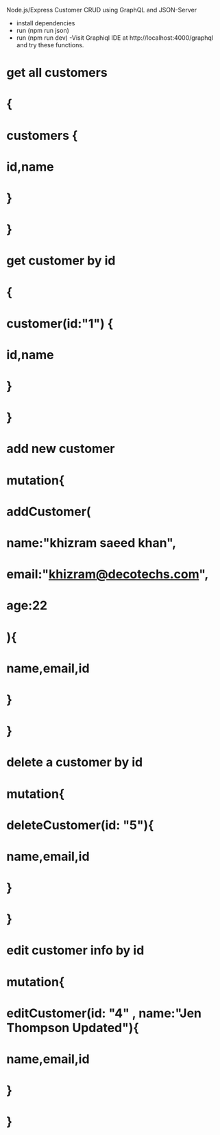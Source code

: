 
Node.js/Express Customer CRUD using GraphQL and JSON-Server

- install dependencies
- run (npm run json)
- run (npm run dev)
-Visit Graphiql IDE at  http://localhost:4000/graphql and try these functions.

# get all customers
# {
#   customers {
#     id,name
#   }
# }

# get customer by id
# {
#   customer(id:"1") {
#     id,name
#   }
# }

# add new customer
# mutation{
#   addCustomer(
#     name:"khizram saeed khan",
#     email:"khizram@decotechs.com",
#     age:22
#   ){
#     name,email,id
#   }
# }


# delete a customer by id
# mutation{
#   deleteCustomer(id: "5"){
#     name,email,id
#   }
# }

# edit customer info by id
# mutation{
#   editCustomer(id: "4" , name:"Jen Thompson Updated"){
#     name,email,id
#   }
# }
